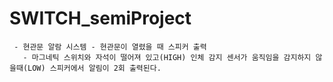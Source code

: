 # SWITCH_semiProject

     - 현관문 알람 시스템 - 현관문이 열렸을 때 스피커 출력
       - 마그네틱 스위치와 자석이 떨어져 있고(HIGH) 인체 감지 센서가 움직임을 감지하지 않을때(LOW) 스피커에서 알림이 2회 출력된다.
